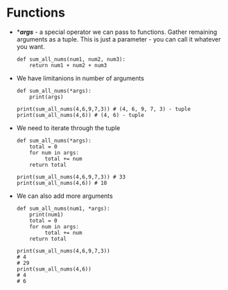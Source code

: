 # Functions

- ****args*** - a special operator we can pass to functions. Gather remaining arguments as a tuple. This is just a parameter - you can call it whatever you want.

      def sum_all_nums(num1, num2, num3):
          return num1 + num2 + num3

- We have limitanions in number of arguments

      def sum_all_nums(*args):
          print(args)

      print(sum_all_nums(4,6,9,7,3)) # (4, 6, 9, 7, 3) - tuple
      print(sum_all_nums(4,6)) # (4, 6) - tuple

- We need to iterate through the tuple

      def sum_all_nums(*args):
          total = 0
          for num in args:
               total += num
          return total

      print(sum_all_nums(4,6,9,7,3)) # 33
      print(sum_all_nums(4,6)) # 10

- We can also add more arguments

      def sum_all_nums(num1, *args):
          print(num1)
          total = 0
          for num in args:
               total += num
          return total

      print(sum_all_nums(4,6,9,7,3)) 
      # 4
      # 29
      print(sum_all_nums(4,6)) 
      # 4
      # 6